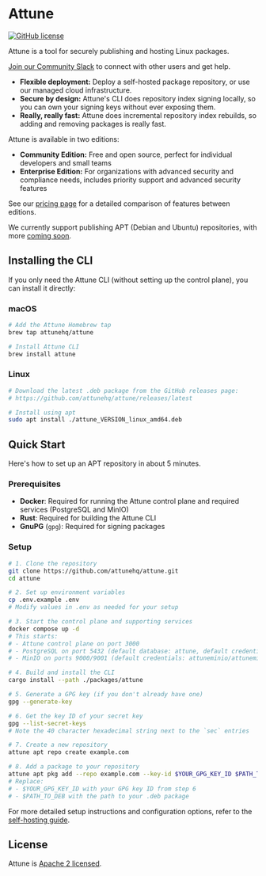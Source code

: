 # Attune
[![GitHub license](https://img.shields.io/badge/license-Apache%202.0-blue.svg)](https://github.com/attunehq/attune/blob/main/LICENSE)

Attune is a tool for securely publishing and hosting Linux packages.

[Join our Community Slack](https://join.slack.com/t/attunecommunityslack/shared_invite/zt-33fmjoepy-w5HUiI6P44G15QJlvYhQiw) to connect with other users and get help.

- **Flexible deployment:** Deploy a self-hosted package repository, or use our managed cloud infrastructure.
- **Secure by design:** Attune's CLI does repository index signing locally, so you can own your signing keys without ever exposing them.
- **Really, really fast:** Attune does incremental repository index rebuilds, so adding and removing packages is really fast.

Attune is available in two editions:
- **Community Edition:** Free and open source, perfect for individual developers and small teams
- **Enterprise Edition:** For organizations with advanced security and compliance needs, includes priority support and advanced security features

See our [pricing page](https://www.attunehq.com/pricing) for a detailed comparison of features between editions.

We currently support publishing APT (Debian and Ubuntu) repositories, with more [coming soon](https://attunehq.com).

## Installing the CLI

If you only need the Attune CLI (without setting up the control plane), you can install it directly:

### macOS

```bash
# Add the Attune Homebrew tap
brew tap attunehq/attune

# Install Attune CLI
brew install attune
```

### Linux

```bash
# Download the latest .deb package from the GitHub releases page:
# https://github.com/attunehq/attune/releases/latest

# Install using apt
sudo apt install ./attune_VERSION_linux_amd64.deb
```

## Quick Start

Here's how to set up an APT repository in about 5 minutes.

### Prerequisites

- **Docker**: Required for running the Attune control plane and required services (PostgreSQL and MinIO)
- **Rust**: Required for building the Attune CLI
- **GnuPG** (`gpg`): Required for signing packages

### Setup

```bash
# 1. Clone the repository
git clone https://github.com/attunehq/attune.git
cd attune

# 2. Set up environment variables
cp .env.example .env
# Modify values in .env as needed for your setup

# 3. Start the control plane and supporting services
docker compose up -d
# This starts:
# - Attune control plane on port 3000
# - PostgreSQL on port 5432 (default database: attune, default credentials: attune/attune)
# - MinIO on ports 9000/9001 (default credentials: attuneminio/attuneminio)

# 4. Build and install the CLI
cargo install --path ./packages/attune

# 5. Generate a GPG key (if you don't already have one)
gpg --generate-key

# 6. Get the key ID of your secret key
gpg --list-secret-keys
# Note the 40 character hexadecimal string next to the `sec` entries

# 7. Create a new repository
attune apt repo create example.com

# 8. Add a package to your repository
attune apt pkg add --repo example.com --key-id $YOUR_GPG_KEY_ID $PATH_TO_DEB
# Replace:
# - $YOUR_GPG_KEY_ID with your GPG key ID from step 6
# - $PATH_TO_DEB with the path to your .deb package
```

For more detailed setup instructions and configuration options, refer to the [self-hosting guide](./docs/user-guide/self-hosting.md).

## License

Attune is [Apache 2 licensed](./LICENSE).
